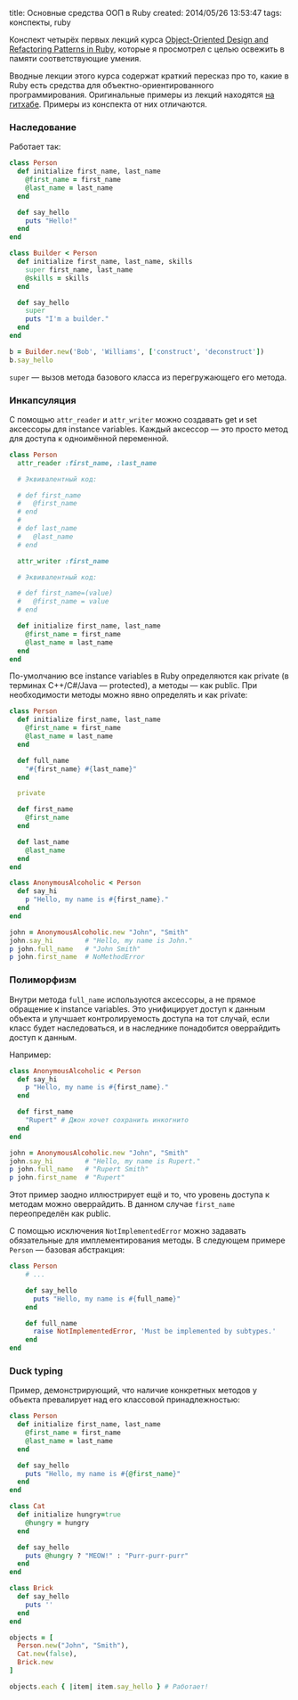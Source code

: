 title: Основные средства ООП в Ruby
created: 2014/05/26 13:53:47
tags: конспекты, ruby

Конспект четырёх первых лекций курса [Object-Oriented Design and Refactoring Patterns in Ruby](http://courses.tutsplus.com/courses/object-oriented-design-and-refactoring-patterns-in-ruby), которые я просмотрел с целью освежить в памяти соответствующие умения.

Вводные лекции этого курса содержат краткий пересказ про то, какие в Ruby есть средства для объектно-ориентированного программирования. Оригинальные примеры из лекций находятся [на гитхабе](https://github.com/tutsplus/ruby-refactoring). Примеры из конспекта от них отличаются.

### Наследование

Работает так:

~~~ ruby
class Person
  def initialize first_name, last_name
    @first_name = first_name
    @last_name = last_name
  end

  def say_hello
    puts "Hello!"
  end
end

class Builder < Person
  def initialize first_name, last_name, skills
    super first_name, last_name
    @skills = skills
  end

  def say_hello
    super
    puts "I'm a builder."
  end
end

b = Builder.new('Bob', 'Williams', ['construct', 'deconstruct'])
b.say_hello
~~~

`super` — вызов метода базового класса из перегружающего его метода.

### Инкапсуляция

С помощью `attr_reader` и `attr_writer` можно создавать get и set аксессоры для instance variables. Каждый аксессор — это просто метод для доступа к одноимённой переменной.

~~~ ruby
class Person
  attr_reader :first_name, :last_name

  # Эквивалентный код:

  # def first_name
  #   @first_name
  # end
  #
  # def last_name
  #   @last_name
  # end

  attr_writer :first_name

  # Эквивалентный код:

  # def first_name=(value)
  #   @first_name = value
  # end

  def initialize first_name, last_name
    @first_name = first_name
    @last_name = last_name
  end
end
~~~

По-умолчанию все instance variables в Ruby определяются как private (в терминах C++/C#/Java — protected), а методы — как public. При необходимости методы можно явно определять и как private:

~~~ ruby
class Person
  def initialize first_name, last_name
    @first_name = first_name
    @last_name = last_name
  end

  def full_name
    "#{first_name} #{last_name}"
  end

  private

  def first_name
    @first_name
  end

  def last_name
    @last_name
  end
end

class AnonymousAlcoholic < Person
  def say_hi
    p "Hello, my name is #{first_name}."
  end
end

john = AnonymousAlcoholic.new "John", "Smith"
john.say_hi        # "Hello, my name is John."
p john.full_name   # "John Smith"
p john.first_name  # NoMethodError
~~~

### Полиморфизм

Внутри метода `full_name` используются аксессоры, а не прямое обращение к instance variables. Это унифицирует доступ к данным объекта и улучшает контролируемость доступа на тот случай, если класс будет наследоваться, и в наследнике понадобится оверрайдить доступ к данным.

Например:

~~~ ruby
class AnonymousAlcoholic < Person
  def say_hi
    p "Hello, my name is #{first_name}."
  end

  def first_name
    "Rupert" # Джон хочет сохранить инкогнито
  end
end

john = AnonymousAlcoholic.new "John", "Smith"
john.say_hi        # "Hello, my name is Rupert."
p john.full_name   # "Rupert Smith"
p john.first_name  # "Rupert"
~~~

Этот пример заодно иллюстрирует ещё и то, что уровень доступа к методам можно оверрайдить. В данном случае `first_name` переопределён как public.

С помощью исключения `NotImplementedError` можно задавать обязательные для имплементирования методы. В следующем примере `Person` — базовая абстракция:

~~~ ruby
class Person
    # ...

    def say_hello
      puts "Hello, my name is #{full_name}"
    end

    def full_name
      raise NotImplementedError, 'Must be implemented by subtypes.'
    end
end
~~~

### Duck typing

Пример, демонстрирующий, что наличие конкретных методов у объекта превалирует над его классовой принадлежностью:

~~~ ruby
class Person
  def initialize first_name, last_name
    @first_name = first_name
    @last_name = last_name
  end

  def say_hello
    puts "Hello, my name is #{@first_name}"
  end
end

class Cat
  def initialize hungry=true
    @hungry = hungry
  end

  def say_hello
    puts @hungry ? "MEOW!" : "Purr-purr-purr"
  end
end

class Brick
  def say_hello
    puts ''
  end
end

objects = [
  Person.new("John", "Smith"),
  Cat.new(false),
  Brick.new
]

objects.each { |item| item.say_hello } # Работает!
~~~

